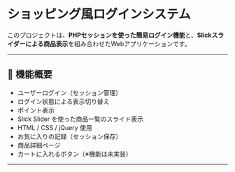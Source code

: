 # ショッピング風ログインシステム

このプロジェクトは、**PHPセッションを使った簡易ログイン機能**と、**Slickスライダーによる商品表示**を組み合わせたWebアプリケーションです。

---

## 📌 機能概要

- ユーザーログイン（セッション管理）
- ログイン状態による表示切り替え
- ポイント表示
- Slick Slider を使った商品一覧のスライド表示
- HTML / CSS / jQuery 使用
- お気に入りの記録（セッション保存）
- 商品詳細ページ
- カートに入れるボタン（※機能は未実装）
---


